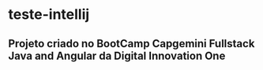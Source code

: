 # teste-intellij
## Projeto criado no BootCamp Capgemini Fullstack Java and Angular da Digital Innovation One
